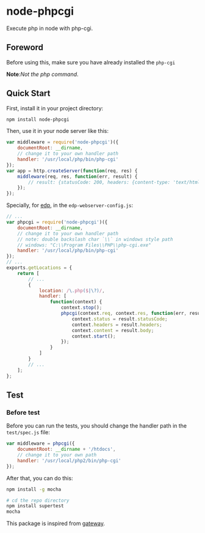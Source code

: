 node-phpcgi
===========

Execute php in node with php-cgi.

## Foreword

Before using this, make sure you have already installed the `php-cgi`

__Note__:_Not the php command_.

## Quick Start

First, install it in your project directory:

```bash
npm install node-phpcgi
```

Then, use it in your node server like this:

```javascript
var middleware = require('node-phpcgi')({
    documentRoot: __dirname,
    // change it to your own handler path
    handler: '/usr/local/php/bin/php-cgi'
});
var app = http.createServer(function(req, res) {
    middleware(req, res, function(err, result) {
        // result: {statusCode: 200, headers: {content-type: 'text/html'}, body: 'html'}
    });
});
```

Specially, for [edp](https://github.com/ecomfe/edp), in the `edp-webserver-config.js`:

```javascript
// ...
var phpcgi = require('node-phpcgi')({
    documentRoot: __dirname,
    // change it to your own handler path
    // note: double backslash char `\\` in windows style path
    // windows: "C:\\Program Files\\PHP\\php-cgi.exe"
    handler: '/usr/local/php/bin/php-cgi'
});
// ...
exports.getLocations = {
    return [
        // ...
        {
            location: /\.php($|\?)/,
            handler: [
                function(context) {
                    context.stop();
                    phpcgi(context.req, context.res, function(err, result) {
                        context.status = result.statusCode;
                        context.headers = result.headers;
                        context.content = result.body;
                        context.start();
                    });
                }
            ]
        }
        // ...
    ];
};
```

## Test

### Before test

Before you can run the tests, you should change the handler path in the `test/spec.js` file:

```javascript
var middleware = phpcgi({
    documentRoot: __dirname + '/htdocs',
    // change it to your own path
    handler: '/usr/local/php2/bin/php-cgi'
});
```

After that, you can do this:

```bash
npm install -g mocha

# cd the repo directory
npm install supertest
mocha
```

This package is inspired from [gateway](https://github.com/fgnass/gateway.git).
